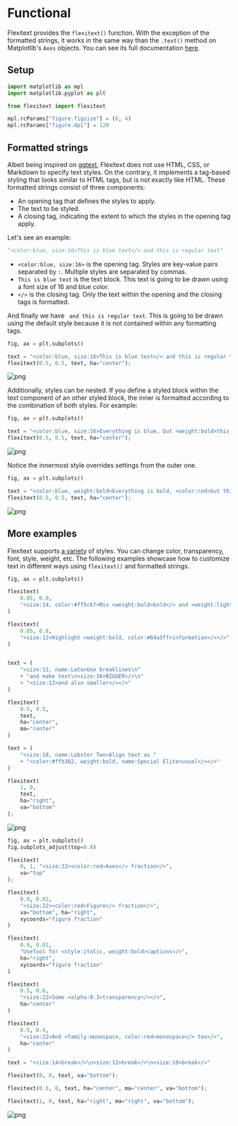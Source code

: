 # Functional

Flexitext provides the `flexitext()` function. With the exception of the formatted strings, it works in the same way than the `.text()` method on Matplotlib's `Axes` objects. You can see its full documentation [here](../../reference/flexitext).

## Setup


```python
import matplotlib as mpl
import matplotlib.pyplot as plt

from flexitext import flexitext

mpl.rcParams["figure.figsize"] = (6, 4)
mpl.rcParams["figure.dpi"] = 120
```

## Formatted strings

Albeit being inspired on [ggtext](https://wilkelab.org/ggtext/), Flexitext does not use HTML, CSS, or Markdown to specify text styles. On the contrary, it implements a tag-based styling that looks similar to HTML tags, but is not exactly like HTML. These formatted strings consist of three components:

* An opening tag that defines the styles to apply.
* The text to be styled.
* A closing tag, indicating the extent to which the styles in the opening tag apply.

Let's see an example:

```python
"<color:blue, size:16>This is blue text</> and this is regular text"
```

* `<color:blue, size:16>` is the opening tag. Styles are key-value pairs separated by `:`. Multiple styles are separated by commas.
* `This is blue text` is the text block. This text is going to be drawn using a font size of 16 and blue color.
* `</>` is the closing tag. Only the text within the opening and the closing tags is formatted.

And finally we have ` and this is regular text`. This is going to be drawn using the default style because it is not contained within any formatting tags.


```python
fig, ax = plt.subplots()

text = "<color:blue, size:16>This is blue text</> and this is regular text"
flexitext(0.5, 0.5, text, ha="center");
```


    
![png](functional_files/functional_3_0.png)
    


Additionally, styles can be nested. If you define a styled block within the text component of an other styled block, the inner is formatted according to the combination of both styles. For example:


```python
fig, ax = plt.subplots()

text = "<color:blue, size:16>Everything is blue, but <weight:bold>this is also bold</></>"
flexitext(0.5, 0.5, text, ha="center");
```


    
![png](functional_files/functional_5_0.png)
    


Notice the innermost style overrides settings from the outer one.


```python
fig, ax = plt.subplots()

text = "<color:blue, weight:bold>Everything is bold, <color:red>but this is red</></>"
flexitext(0.5, 0.5, text, ha="center");
```


    
![png](functional_files/functional_7_0.png)
    


## More examples

Flexitext supports [a variety](https://tomicapretto.github.io/flexitext/#notes) of styles. You can change color, transparency, font, style, weight, etc. The following examples showcase how to customize text in different ways using `flexitext()` and formatted strings.


```python
fig, ax = plt.subplots()

flexitext(
    0.05, 0.9, 
    "<size:14, color:#ff5c67>Mix <weight:bold>bold</> and <weight:light>light</></>"
)

flexitext(
    0.05, 0.8, 
    "<size:12>Highlight <weight:bold, color:#64a5ff>information</></>"
)


text = (
    "<size:12, name:Lato>Use breaklines\n"
    + "and make text\n<size:36>BIGGER</>\n"
    + "<size:12>and also smaller</></>"
)

flexitext(
    0.5, 0.5, 
    text,
    ha="center",
    ma="center"
)

text = (
    "<size:18, name:Lobster Two>Align text as "
    + "<color:#ffb382, weight:bold, name:Special Elite>usual</></>"
)

flexitext(
    1, 0, 
    text,
    ha="right",
    va="bottom"
);
```


    
![png](functional_files/functional_9_0.png)
    



```python
fig, ax = plt.subplots()
fig.subplots_adjust(top=0.8)

flexitext(
    0, 1, "<size:22><color:red>Axes</> fraction</>", 
    va="top"
);

flexitext(
    0.9, 0.82, 
    "<size:22><color:red>Figure</> fraction</>", 
    va="bottom", ha="right", 
    xycoords="figure fraction"
)

flexitext(
    0.9, 0.02, 
    "Usefool for <style:italic, weight:bold>captions</>", 
    ha="right", 
    xycoords="figure fraction"
)

flexitext(
    0.5, 0.6, 
    "<size:22>Some <alpha:0.3>transparency</></>",
    ha="center"
)

flexitext(
    0.5, 0.4, 
    "<size:22>And <family:monospace, color:red>monospace</> too</>",
    ha="center"
)

text = "<size:14>break</>\n<size:12>break</>\n<size:10>break</>"

flexitext(0, 0, text, va="bottom");

flexitext(0.5, 0, text, ha="center", ma="center", va="bottom");

flexitext(1, 0, text, ha="right", ma="right", va="bottom");
```


    
![png](functional_files/functional_10_0.png)
    

